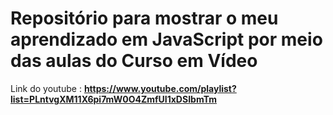 # Repositório para mostrar o meu aprendizado em JavaScript por meio das aulas do Curso em Vídeo
Link do youtube : **https://www.youtube.com/playlist?list=PLntvgXM11X6pi7mW0O4ZmfUI1xDSIbmTm**
